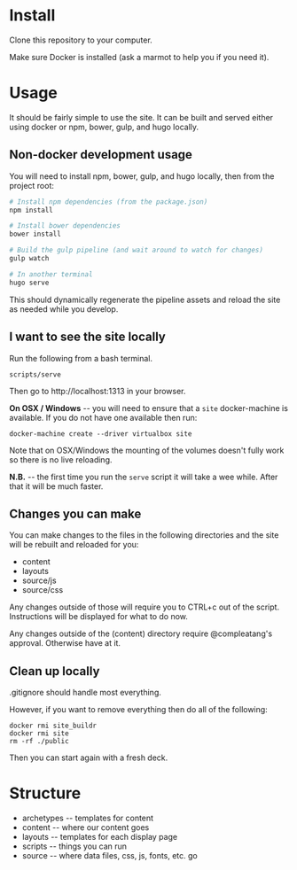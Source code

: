 # Install

Clone this repository to your computer.

Make sure Docker is installed (ask a marmot to help you if you need it).

# Usage

It should be fairly simple to use the site. It can be built and served either using docker or npm, bower, gulp, and hugo locally.

## Non-docker development usage

You will need to install npm, bower, gulp, and hugo locally, then from the project root:

```bash
# Install npm dependencies (from the package.json)
npm install

# Install bower dependencies
bower install

# Build the gulp pipeline (and wait around to watch for changes)
gulp watch

# In another terminal
hugo serve
```

This should dynamically regenerate the pipeline assets and reload the site as needed while you develop.

## I want to see the site locally

Run the following from a bash terminal.

```
scripts/serve
```

Then go to http://localhost:1313 in your browser.

**On OSX / Windows** -- you will need to ensure that a `site` docker-machine is available. If you do not have one available then run:

```
docker-machine create --driver virtualbox site
```

Note that on OSX/Windows the mounting of the volumes doesn't fully work so there is no live reloading.

**N.B.** -- the first time you run the `serve` script it will take a wee while. After that it will be much faster.

## Changes you can make

You can make changes to the files in the following directories and the site will be rebuilt and reloaded for you:

* content
* layouts
* source/js
* source/css

Any changes outside of those will require you to CTRL+c out of the script. Instructions will be displayed for what to do now.

Any changes outside of the (content) directory require @compleatang's approval. Otherwise have at it.

## Clean up locally

.gitignore should handle most everything.

However, if you want to remove everything then do all of the following:


```
docker rmi site_buildr
docker rmi site
rm -rf ./public
```

Then you can start again with a fresh deck.

# Structure

* archetypes -- templates for content
* content -- where our content goes
* layouts -- templates for each display page
* scripts -- things you can run
* source -- where data files, css, js, fonts, etc. go

